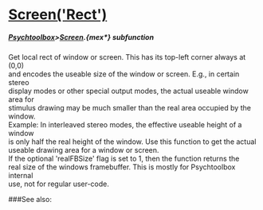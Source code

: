 # [Screen('Rect')](Screen-Rect) 
##### [Psychtoolbox](Pyschtoolbox)>[Screen](Screen).{mex*} subfunction


Get local rect of window or screen. This has its top-left corner always at (0,0)  
and encodes the useable size of the window or screen. E.g., in certain stereo  
display modes or other special output modes, the actual useable window area for  
stimulus drawing may be much smaller than the real area occupied by the window.  
Example: In interleaved stereo modes, the effective useable height of a window  
is only half the real height of the window. Use this function to get the actual  
useable drawing area for a window or screen.  
If the optional 'realFBSize' flag is set to 1, then the function returns the  
real size of the windows framebuffer. This is mostly for Psychtoolbox internal  
use, not for regular user-code.  
  


###See also:


